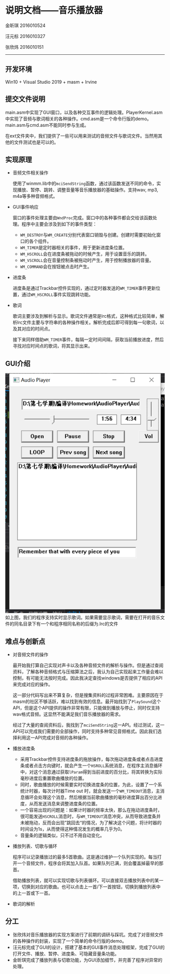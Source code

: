 # 说明文档——音乐播放器

金昕琪 2016010524

汪元标 2016010327

张欣炜 2016010151

---

## 开发环境

Win10 + Visual Studio 2019 + masm + Irvine

## 提交文件说明

main.asm中实现了GUI窗口，以及各种交互事件的逻辑处理。PlayerKernel.asm中实现了音频与歌词相关的各种操作。cmd.asm是一个命令行版的demo。main.asm与cmd.asm不能同时参与生成。

在ext文件夹中，我们提供了一些可以用来测试的音频文件与歌词文件。当然用其他的文件测试也是可以的。

## 实现原理

- 音频文件相关操作

  使用了winmm.lib中的`mciSendString`函数，通过该函数发送不同的命令，实现播放、暂停、跳转、调整音量等音乐播放器的基础操作。支持wav, mp3, m4a等多种音频格式。
  
- GUI事件响应

  窗口的事件处理主要由`WndProc`完成。窗口中的各种事件都会交给该函数处理。程序中主要会涉及到如下的事件类型：

  - `WM_DESTROY`与`WM_CREATE`分别代表窗口销毁与创建。创建时需要初始化窗口的各个组件。
  - `WM_TIMER`是定时器相关的事件，用于更新进度条位置。
  - `WM_HSCROLL`会在进度条被拖动的时候产生，用于设置音乐的跳转。
  - `WM_VSCROLL`会在音量控制条被拖动时产生，用于控制播放器的音量。
  - `WM_COMMAND`会在按钮被点击时产生。

- 进度条

  进度条是通过Trackbar控件实现的，通过定时器发送的`WM_TIMER`事件更新位置，通过`WM_HSCROLL`事件实现跳转功能。

- 歌词

  歌词主要涉及到解析与显示。歌词文件通常是lrc格式，这种格式比较简单，解析lrc文件主要与字符串的各种操作相关。解析完成后即可得到每一句歌词，以及其对应的时间点。
  
  接下来同样借助`WM_TIMER`事件，每隔一定时间间隔，获取当前播放进度，然后寻找对应时间点的歌词，将其显示出来。

## GUI介绍

![](img/lyrics.png)
如上图，我们的程序支持实时显示歌词。如果需要显示歌词，需要在打开的音乐文件的同名目录下有一个和程序相同名称的后缀为.lrc的文件

## 难点与创新点

- 对音频文件的操作

  最开始我打算自己实现对声卡以及各种音频文件的解析与操作。但是通过查阅资料，了解各种音频格式与压缩算法之后，我认为自己实现起来工作量会难以控制，有可能无法按时完成。因此我决定查找windows是否提供了相应的API来完成对应的操作。

  这一部分代码写出来不算复杂，但是搜集资料的过程非常困难。主要原因在于masm的社区不够活跃，难以找到有效的信息。最开始找到了`PlaySound`这个API，但是这个API提供的操作非常有限，只能做到播放与停止，同时仅支持wav格式音频。这显然不能满足我们音乐播放器的需求。

  经过了大量的查阅资料后，我找到了`mciSendString`这一API。经过测试，这一API可以完成我们需要的全部操作，同时支持多种常见音频格式。因此我们选择利用这一API完成对音频的各种操作。

- 播放进度条

  - 采用Trackbar控件支持进度条的拖放操作，每次拖动进度条或者点击进度条或者点击方向键时，就会产生一个`HSROLL`系统消息，在程序主消息循环中，对这个消息通过获取`lParam`得到当前进度的百分比，将其转换为实际毫秒进度后重置歌曲播放的位置。
  - 同时，歌曲播放的时候需要实时切换进度条的位置，为此，设置了一个系统计时器，每次计时器Time out 时，就会发送一个`WM_TIMEOUT`消息，主消息循环会处理这个消息，然后根据当前歌曲播放的毫秒进度算出百分比进度，从而发送消息来调整进度条的位置。
  - 一个容易出现的问题是：如果计时器的频率太快，那么在拖动进度条时，很可能发送`HSCROLL`消息时，与`WM_TIMEOUT`消息冲突，从而导致进度条并未被拖动，反而会出现”跳回去“的情况，为了解决这个问题，将计时器的时间设为1s，从而使得这种情况发生的概率几乎为0。
  - 音量条的逻辑类似，只不过不用自动变化。

- 播放列表、切歌与循环

  程序可以记录播放过的最多5首歌曲。这是通过维护一个队列实现的。每当打开一个音频文件，程序会将其加入队首。如果队列已满，则会覆盖掉最早的那首。

  借助播放列表，就可以实现切歌与列表循环。可以直接双击播放列表中的某一项，切换到对应的歌曲。也可以点击上一首/下一首按钮，切换到播放列表中的上一首或下一首。

- 歌词的解析

## 分工 

- 张欣炜对音乐播放器的实现方案进行了前期的调研与踩坑。完成了对音频文件的各种操作的封装，实现了一个简单的命令行版的demo。
- 汪元标完成了GUI的设计，搭建了基本的GUI事件消息处理框架，完成了GUI的打开文件、播放、暂停、进度条、可隐藏音量条功能。
- 金昕琪完成了播放列表与切歌功能，为GUI添加细节，并完善了程序对异常的处理。
